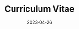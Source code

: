 ---
title: "Curriculum Vitae"
date: 2023-04-26
layout: "archives"
slug: "CV"
menu:
    main:
        weight: 2
        params: 
            icon: user
---